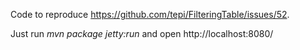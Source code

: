 Code to reproduce https://github.com/tepi/FilteringTable/issues/52.

Just run _mvn package jetty:run_ and open http://localhost:8080/
